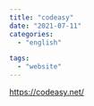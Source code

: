 ```yaml
---
title: "codeasy"
date: "2021-07-11"
categories:
  - "english"

tags:
  - "website"
---
```


https://codeasy.net/
